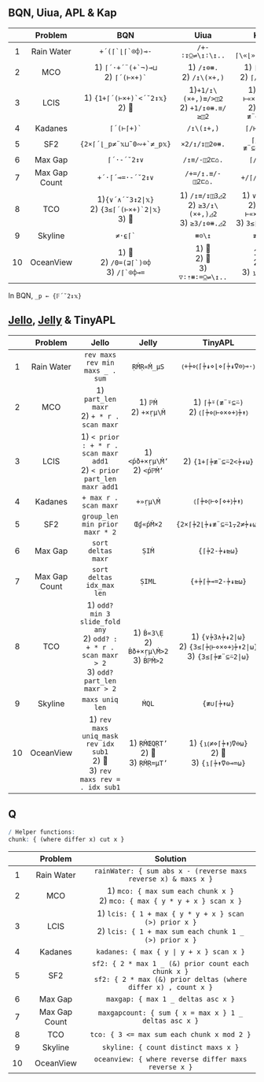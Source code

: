 ## BQN, Uiua, APL & Kap

|       |    Problem    |                            BQN                             |                           Uiua                            |                             Kap                             |                         APL                          |
| :---: | :-----------: | :--------------------------------------------------------: | :-------------------------------------------------------: | :---------------------------------------------------------: | :--------------------------------------------------: |
|   1   |  Rain Water   |                    `` +´(⌈`⌊⌈`⌾⌽)⊸- ``                     |                     `/+-∶↧⍜⇌\↥∶\↥..`                      |                      `+/⌈\«⌊»(⌈\⍢⌽)⍛-`                      |                  `⊢+.-⍨⌈\⌊(⌽⌈\∘⌽)`                   |
|   2   |      MCO      |       1) `` ⌈´·+´¨(+`¬)⊸⊔ `` <br> 2) `` ⌈´(⊢×+)` ``        |               1) `/↥⊜⧻.` <br> 2) `/↥\(×+,)`               |               1) `⌈/≢¨⊂⍨` <br> 2) `⌈/⊢«×»+\`                |               1) 🚫 <br> 2) `⌈/(≢¨⊆⍨)`                |
|   3   |     LCIS      |           1) `` {1+⌈´(⊢×+)`<´˘2↕𝕩} `` <br> 2) 🚫            |        1)`+1/↥\(×+,)≡/>◫2` <br> 2) `+1/↥⊜⧻.≡/≥◫2`         |          1) `1+⌈/⊢«×»+\2</` <br> 2) `1+⌈/≢¨⊂⍨2</`           |            1) 🚫 <br> 2) `{1+⌈/≢¨⊆⍨2</⍵}`             |
|   4   |    Kadanes    |                       `` ⌈´(⊢⌈+)` ``                       |                        `/↥\(↥+,)`                         |                         `⌈/⊢«⌈»+\`                          |                          🚫                           |
|   5   |      SF2      |                `` {2×⌈´⌊_p≠¨𝕩⊔˜0∾+`≠_p𝕩} ``                |                       `×2/↥/↧◫2⊜⧻.`                       |                      `⌈/2⌊/≢¨⊆⍨1,2≠/`                       |                `{2×⌈/2⌊/≢¨⍵⊂⍨1,2≠/⍵}`                |
|   6   |    Max Gap    |                        `⌈´·-´˘2↕∨`                         |                       `/↥≡/-◫2⊏⌂.`                        |                          `⌈/2-/∨`                           |                  `{⌈/2-/(⊂⍤⍒⌷⊢)⍵}`                   |
|   7   | Max Gap Count |                      `+´·⌈´⊸=·-´˘2↕∨`                      |                     `/+=/↥.≡/-◫2⊏⌂.`                      |                        `+/⌈/⍛=2-/∨`                         |               `{+/(⌈/=⊢)2-/(⊂⍤⍒⌷⊢)⍵}`                |
|   8   |      TCO      | 1)`{∨´∧´˘3↕2\|𝕩}` <br> 2) `` {3≤⌈´(⊢×+)`2\|𝕩} `` <br> 3) 🚫 | 1) `/↥≡/↧◫3◿2` <br> 2) `≥3/↥\(×+,)◿2` <br> 3) `≥3/↥⊜⧻.◿2` | 1) `∨/3∧/2\|` <br> 2) `3≤⌈/⊢«×»+\2\|` <br> 3) `3≤⌈/≢¨⊂⍨2\|` |  1) `∨/3∧/2\|⊢` <br> 2) 🚫 <br> 3) `{3≤⌈/≢¨⊆⍨2\|⍵}`   |
|   9   |    Skyline    |                        `` ≠·⍷⌈` ``                         |                          `⧻⊝\↥`                           |                           `≢∪⌈\`                            |                      `{≢∪⌈\⍵}`                       |
|  10   |   OceanView   |    1) 🚫 <br> 2) `` /0=(⊒⌈`)⌾⌽ `` <br> 3) `` /⌈`⌾⌽⊸= ``     |           1) 🚫 <br> 2) 🚫 <br> 3) `▽∶⇡⧻∶=⍜⇌\↥..`           |              1) 🚫 <br> 2) 🚫 <br> 3) `⍸⌈\⍢⌽⍛=`               | 1) `{¯1+⍸⌽≠⌈\⌽⍵}` <br> 2) 🚫 <br>  3) `{¯1+⍸⍵=⌽⌈\⌽⍵}` |

In BQN, `_p ← {𝔽´˘2↕𝕩}`

## [Jello](https://github.com/codereport/jello), [Jelly](https://github.com/DennisMitchell/jellylanguage/) & TinyAPL

|       |    Problem    |                                                 Jello                                                  |                      Jelly                      |                                 TinyAPL                                  |
| :---: | :-----------: | :----------------------------------------------------------------------------------------------------: | :---------------------------------------------: | :----------------------------------------------------------------------: |
|   1   |  Rain Water   |                                    `rev maxs rev min maxs _ . sum`                                     |                   `ṚḾṚ«Ḿ_µS`                    |                          `⦅+⍆⋄⦅⌈⍆↡⋄⌊⋄⌈⍆↡⍢⊖⦆⊸-⦆`                          |
|   2   |      MCO      |                             1) `part_len maxr` <br> 2) `+ * r . scan maxr`                             |            1) `ℙṀ` <br> 2) `+×ṛµ\Ṁ`             |                 1) `⌈⍆⍤(≢¨⍤⊆⍨)` <br> 2) `⦅⌈⍆⋄⦅⊢⋄×⋄+⦆⍆↟⦆`                 |
|   3   |     LCIS      |               1) `< prior : + * r . scan maxr add1` <br> 2) `< prior part_len maxr add1`               |         1) `<ṕð+×ṛµ\Ṁ‘`<br> 2) `<ṕℙṀ‘`          |                           2) `{1+⌈⍆≢¨⊆⍨2<⍆↡⍵}`                           |
|   4   |    Kadanes    |                                         `+ max r . scan maxr`                                          |                    `+»ṛµ\Ṁ`                     |                             `⦅⌈⍆⋄⦅⊢⋄⌈⋄+⦆⍆↟⦆`                             |
|   5   |      SF2      |                                     `group_len min prior maxr * 2`                                     |                    `Œɠ«ṕṀ×2`                    |                         `{2×⌈⍆2⌊⍆↡≢¨⊆⍨1⍪2≠⍆↡⍵}`                          |
|   6   |    Max Gap    |                                           `sort deltas maxr`                                           |                      `ṢIṀ`                      |                               `{⌈⍆2-⍆↡⊵⍵}`                               |
|   7   | Max Gap Count |                                       `sort deltas idx_max len`                                        |                     `ṢIML`                      |                             `{+⍆⌈⍆⊸=2-⍆↡⊵⍵}`                             |
|   8   |      TCO      | 1) `odd? min 3 slide_fold any` <br> 2) `odd? : + * r . scan maxr > 2` <br> 3) `odd? part_len maxr > 2` | 1) `Ḃ«3\Ẹ` <br> 2) `Ḃð+×ṛµ\Ṁ>2` <br> 3) `ḂℙṀ>2` | 1) `{∨⍆3∧⍆↡2\|⍵}` <br> 2) `{3≤⌈⍆⦅⊢⋄×⋄+⦆⍆↟2\|⍵}` <br> 3) `{3≤⌈⍆≢¨⊆⍨2\|⍵}` |
|   9   |    Skyline    |                                            `maxs uniq len`                                             |                      `ḾQL`                      |                                `{≢∪⌈⍆↟⍵}`                                |
|  10   |   OceanView   |           1) `rev maxs uniq_mask rev idx sub1` <br> 2) 🚫 <br> 3) `rev maxs rev = . idx sub1`           |    1) `ṚḾŒQṚT’` <br> 2) 🚫 <br> 3) `ṚḾṚ=µT’`     |            1) `{⍸⦅≠⋄⌈⍆↟⦆⍢⊖⍵}` <br> 2) 🚫 <br> 3) `{⍸⌈⍆↟⍢⊖⊸=⍵}`            |

## Q

```q
/ Helper functions:
chunk: { (where differ x) cut x }
```

|       |    Problem    |                                                        Solution                                                         |
| :---: | :-----------: | :---------------------------------------------------------------------------------------------------------------------: |
|   1   |  Rain Water   |                             `rainWater: { sum abs x - (reverse maxs reverse x) & maxs x }`                              |
|   2   |      MCO      |                     1) `mco: { max sum each chunk x }` <br> 2) `mco: { max { y * y + x } scan x }`                      |
|   3   |     LCIS      |    1) `lcis: { 1 + max { y * y + x } scan (>) prior x }` <br> 2) `lcis: { 1 + max sum each chunk 1 _ (>) prior x }`     |
|   4   |    Kadanes    |                                        `kadanes: { max { y \| y + x } scan x }`                                         |
|   5   |      SF2      | `sf2: { 2 * max 1 _ (&) prior count each chunk x }` <br> `sf2: { 2 * max (&) prior deltas (where differ x) , count x }` |
|   6   |    Max Gap    |                                           `maxgap: { max 1 _ deltas asc x }`                                            |
|   7   | Max Gap Count |                                  `maxgapcount: { sum { x = max x } 1 _ deltas asc x }`                                  |
|   8   |      TCO      |                                       `tco: { 3 <= max sum each chunk x mod 2 }`                                        |
|   9   |    Skyline    |                                          `skyline: { count distinct maxs x }`                                           |
|  10   |   OceanView   |                                  `oceanview: { where reverse differ maxs reverse x }`                                   |